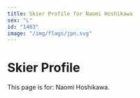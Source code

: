 ```yaml
---
title: Skier Profile for Naomi Hoshikawa
sex: "L"
id: "1463"
image: "/img/flags/jpn.svg" 
---
```


# Skier Profile

This page is for: Naomi Hoshikawa.
    